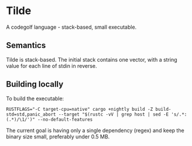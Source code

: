 # Tilde

A codegolf language - stack-based, small executable.

## Semantics

Tilde is stack-based. The initial stack contains one vector, with a string value for each line of stdin in reverse.

## Building locally

To build the executable:

    RUSTFLAGS="-C target-cpu=native" cargo +nightly build -Z build-std=std,panic_abort --target "$(rustc -vV | grep host | sed -E 's/.*: (.*)/\1/')" --no-default-features

The current goal is having only a single dependency (regex) and keep the binary size small, preferably under 0.5 MB.


